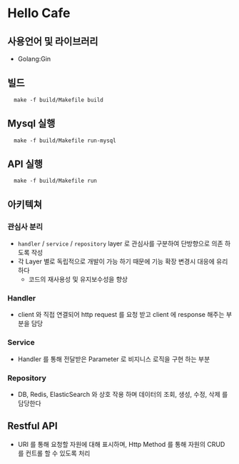 # Hello Cafe

## 사용언어 및 라이브러리
* Golang:Gin

## 빌드
```shell
  make -f build/Makefile build
```

## Mysql 실행
```shell
  make -f build/Makefile run-mysql
```

## API 실행
```shell
  make -f build/Makefile run
```

## 아키텍쳐
### 관심사 분리
* `handler` / `service` / `repository` layer 로 관심사를 구분하여 단방향으로 의존 하도록 작성
* 각 Layer 별로 독립적으로 개발이 가능 하기 때문에 기능 확장 변경시 대응에 유리하다
  * 코드의 재사용성 및 유지보수성을 향상
### Handler
* client 와 직접 연결되어 http request 를 요청 받고 client 에 response 해주는 부분을 담당
### Service
* Handler 를 통해 전달받은 Parameter 로 비지니스 로직을 구현 하는 부분
### Repository
* DB, Redis, ElasticSearch 와 상호 작용 하며 데이터의 조회, 생성, 수정, 삭제 를 담당한다

## Restful API
* URI 를 통해 요청할 자원에 대해 표시하며, Http Method 를 통해 자원의 CRUD 를 컨트롤 할 수 있도록 처리